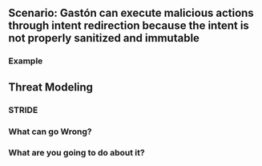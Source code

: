 ## Scenario: Gastón can execute malicious actions through intent redirection because the intent is not properly sanitized and immutable

### Example

## Threat Modeling

### STRIDE

### What can go Wrong?

### What are you going to do about it?